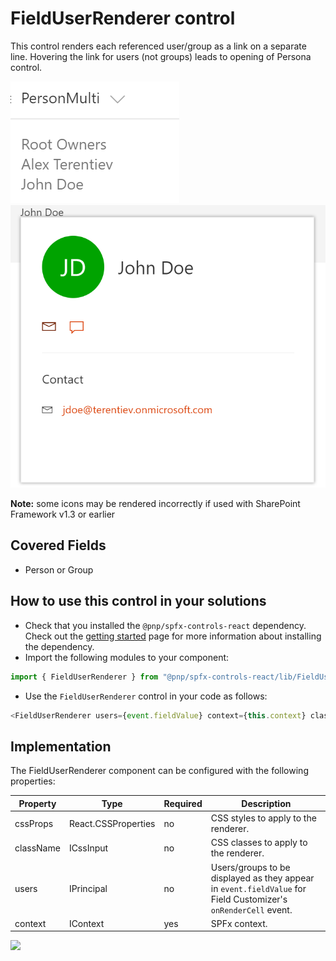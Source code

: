 # FieldUserRenderer control

This control renders each referenced user/group as a link on a separate line. Hovering the link for users (not groups) leads to opening of Persona control.

![FieldUserRenderer control output](../../assets/FieldUserRenderer.png)
![FieldUserRenderer Persona](../../assets/FieldUserRendererPersona.png)

**Note:** some icons may be rendered incorrectly if used with SharePoint Framework v1.3 or earlier

## Covered Fields

- Person or Group

## How to use this control in your solutions

- Check that you installed the `@pnp/spfx-controls-react` dependency. Check out the [getting started](../../#getting-started) page for more information about installing the dependency.
- Import the following modules to your component:

```TypeScript
import { FieldUserRenderer } from "@pnp/spfx-controls-react/lib/FieldUserRenderer";
```

- Use the `FieldUserRenderer` control in your code as follows:

```TypeScript
<FieldUserRenderer users={event.fieldValue} context={this.context} className={'some-class'} cssProps={{ background: '#f00' }} />
```

## Implementation

The FieldUserRenderer component can be configured with the following properties:

| Property  | Type                | Required | Description                                                                                                    |
| --------- | ------------------- | -------- | -------------------------------------------------------------------------------------------------------------- |
| cssProps  | React.CSSProperties | no       | CSS styles to apply to the renderer.                                                                           |
| className | ICssInput           | no       | CSS classes to apply to the renderer.                                                                          |
| users     | IPrincipal          | no       | Users/groups to be displayed as they appear in `event.fieldValue` for Field Customizer's `onRenderCell` event. |
| context   | IContext            | yes      | SPFx context.                                                                                                  |

![](https://telemetry.sharepointpnp.com/sp-dev-fx-controls-react/wiki/controls/fields/FieldUserRenderer)
